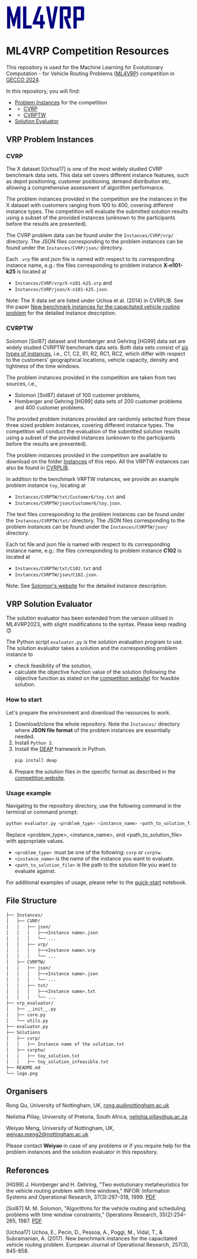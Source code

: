 <img src="logo.png" alt="ML4VRP Logo" width="215">

# ML4VRP Competition Resources

This repository is used for the Machine Learning for Evolutionary Computation - for Vehicle Routing Problems ([ML4VRP](https://sites.google.com/view/ml4vrp)) competition in [GECCO 2024](https://gecco-2024.sigevo.org/Competitions#id_Machine%20Learning%20for%20Evolutionary%20Computation%20-%20Solving%20the%20Vehicle%20Routing%20Problems%20(ML4VRP)). 

<!--This competition aims to serve as a vehicle to bring together the latest developments of machine learning-assisted evolutionary computation for vehicle routing problems (VRPs). The focus of this competition is on solving VRP with Time Window constraints (VRPTW). 

Participants must submit descriptions of the developed algorithms and the produced solutions for the corresponding VRPTW instances. Submissions of the produced solutions for the corresponding VRPTW instances will be evaluated on randomly selected instances from the provided VRPTW instances with an evaluator. The most widely adapted evaluation function, i.e. to minimise the number of vehicles and total travel distance, is used to determine the best machine learning assisted evolutionary algorithms for solving VRPs. The algorithms which produced the best average fitness for solving VRPs will receive the highest score. -->

In this repository, you will find:
- [Problem Instances](#vrps) for the competition
- - [CVRP](#cvrp)
- - [CVRPTW](#cvrptw)
- [Solution Evaluator](#api)

## <a id='vrps'>VRP Problem Instances </a>
### <a id='cvrp'>CVRP </a>

The X dataset [Uchoa17] is one of the most widely studied CVRP benchmark data sets. This data set covers different instance features, such as depot positioning, customer positioning, demand distribution etc, allowing a comprehensive assessment of algorithm performance. 

The problem instances provided in the competition are the instances in the X dataset with customers ranging from 100 to 400, covering different instance types. The competition will evaluate the submitted solution results using a subset of the provided instances (unknown to the participants before the results are presented).

The CVRP problem data can be found under the `Instances/CVRP/vrp/` directory. The JSON files corresponding to the problem instances can be found under the `Instances/CVRP/json/` directory. 

Each `.vrp` file and json file is named with respect to its corresponding instance name, e.g.: the files corresponding to problem instance **X-n101-k25** is located at
- `Instances/CVRP/vrp/X-n101-k25.vrp` and 
- `Instances/CVRP/json/X-n101-k25.json`. 

Note: The X data set are listed under Uchoa et al. (2014) in CVRPLIB. See the paper [New benchmark instances for the capacitated vehicle routing problem](http://vrp.galgos.inf.puc-rio.br/index.php/en/new-instances) for the detailed instance description.

### <a id='cvrptw'>CVRPTW </a>
Solomon [Sol87] dataset and Homberger and Gehring [HG99] data set are widely studied CVRPTW benchmark data sets. Both data sets consist of [six types of instances](http://web.cba.neu.edu/~msolomon/problems.htm), i.e., C1, C2, R1, R2, RC1, RC2, which differ with respect to the customers’ geographical locations, vehicle capacity, density and tightness of the time windows. 

The problem instances provided in the competition are taken from two sources, i.e., 
- Solomon [Sol87] dataset of 100 customer problems,
- Homberger and Gehring [HG99] data sets of 200 customer problems and 400 customer problems.

The provided problem instances provided are randomly selected from these three sized problem instances, covering different instance types. The competition will conduct the evaluation of the submitted solution results using a subset of the provided instances (unknown to the participants before the results are presented). 

The problem instances provided in the competition are available to download on the folder [Instances](https://github.com/ML4VRP2023/ML4VRP2023/tree/main/Instances) of this repo. All the VRPTW instances can also be found in [CVRPLIB](http://vrp.galgos.inf.puc-rio.br/index.php/en/). 

In addition to the benchmark VRPTW instances, we provide an example problem instance `toy`, locating at 
- `Instances/CVRPTW/txt/Customer6/toy.txt` and 
- `Instances/CVRPTW/json/Customer6/toy.json`. 

The text files corresponding to the problem instances can be found under the `Instances/CVRPTW/txt/` directory. The JSON files corresponding to the problem instances can be found under the `Instances/CVRPTW/json/` directory. 

Each txt file and json file is named with respect to its corresponding instance name, e.g.: the files corresponding to problem instance **C102** is located at
- `Instances/CVRPTW/txt/C102.txt` and 
- `Instances/CVRPTW/json/C102.json`. 


Note: See [Solomon's website](http://web.cba.neu.edu/~msolomon/problems.htm) for the detailed instance description.



<!--Below is a description of the format of the text file that defines each problem instance (assuming 100 customers).

```
<Instance name>
<empty line>
VEHICLE
NUMBER     CAPACITY
  K           Q
<empty line>
CUSTOMER
CUST NO.  XCOORD.   YCOORD.    DEMAND   READY TIME  DUE DATE   SERVICE TIME
<empty line>
    0       x0        y1         q0         e0          l0            s0
    1       x1        y2         q1         e1          l1            s1
  ...      ...       ...        ...        ...         ...           ...
  100     x100      y100       q100       e100        l100          s100
```
-->



## <a id='api'>VRP Solution Evaluator </a>
<!--extended from the version used in ML4VRP2023-->

The solution evaluator has been extended from the version utilised in ML4VRP2023, with slight modifications to the syntax. Please keep reading &#x1F60A;

The Python script `evaluator.py` is the solution evaluation program to use. The solution evaluator takes a solution and the corresponding problem instance to
- check feasibility of the solution,
- calculate the objective function value of the solution (following the objective function as stated on the [competition website](https://sites.google.com/view/ml4vrp#h.8tn33nmddfdh)) for feasible solution.

### How to start

Let's prepare the environment and download the resources to work.
1. Download/clone the whole repository. Note the `Instances/` directory where **JSON file format** of the problem instances are essentially needed.
2. Install `Python 3`.
3. Install the [DEAP](https://github.com/deap/deap) framework in Python.
   ```bash
   pip install deap
   ```
4. Prepare the solution files in the specific format as described in the [competition website](https://sites.google.com/view/ml4vrp#h.j2mwimqjm1ge).


### Usage example
Navigating to the repository directory, use the following command in the terminal or command prompt:
```sh
python evaluator.py <problem_type> <instance_name> <path_to_solution_file>
```
Replace <problem_type>, <instance_name>, and <path_to_solution_file> with appropriate values.
- `<problem_type> `must be one of the following: `cvrp` or `cvrptw`.
- `<instance_name>` is the name of the instance you want to evaluate.
- `<path_to_solution_file>` is the path to the solution file you want to evaluate against.

<div class="alert alert-success" style="display: inline-block;">
For additional examples of usage, please refer to the <a href="./quick-start.ipynb">quick-start</a> notebook.
</div>


<!--Below are the examples, however, to maintain clarity and conciseness in this README, I have removed them.
### Example

#### Evaluation of a solution for a CVRP instance
The optimal solution for solving `X-n101-k25` are provided in `Solutions/cvrp` directory, i.e., `BKS-X-n101-k25.txt`.

To evaluate `BKS-X-n101-k25.txt`, run:
```sh
python evaluator.py cvrp X-n101-k25 Solutions/cvrp/BKS-X-n101-k25.txt
```
The output is (similar to) as shown below:
```sh
Problem:  cvrp  Instance name:  X-n101-k25  Solution path:  Solutions/cvrp/BKS-X-n101-k25.txt
File: .../Instances/cvrp/json/X-n101-k25.json exists.
Number of vehicles:  26 , Total distance:  27591 Objective value:  53591
```

#### Evaluation of a solution for a CVRPTW instance
Solutions for solving `toy` are provided in `Solutions/cvrptw` directory. 
- The solution file `toy_solution.txt` gives a feasible solution (in terms of the time window and vehicle capacity constraints).

To evaluate `toy_solution`, run:
```sh
python evaluator.py cvrptw toy Solutions/cvrptw/toy_solution.txt
```
The output is (similar to) as shown below:
```sh
Problem:  cvrptw  Instance name:  toy  Solution path:  Solutions/cvrptw/toy_solution.txt
File: .../Instances/cvrptw/json/toy.json exists.
Number of vehicles:  2 , Total distance:  153.82268590411263 Objective value:  2153.8226859041124
```

#### Evaluation of an infeasible solution
The solution file `toy_solution_infeasible.txt` provides an invalid solution for the example instance `toy`. 
When running:
```sh
python evaluator.py cvrptw toy Solutions/cvrptw/toy_solution_infeasible.txt
```
The infeasible solution cannot pass the feasibility check, thus no objective function value will be returned. The output is (similar to) as shown below:
```sh
Problem:  cvrptw  Instance name:  toy  Solution path:  Solutions/cvrptw/toy_solution_infeasible.txt
File: .../Instances/cvrptw/json/toy.json exists.
invalid capacity
invalid time window: too late to serve customer  6
The solution in infeasible!
```
-->
## File Structure
```
├── Instances/
│   ├── CVRP/
│   │   ├── json/
│   │   │   ├──<Instance name>.json
│   │   │   └── ...
│   │   ├── vrp/
│   │   │   ├──<Instance name>.vrp
│   │   │   └── ...
│   ├── CVRPTW/
│   │   ├── json/
│   │   │   ├──<Instance name>.json
│   │   │   └── ...
│   │   ├── txt/
│   │   │   ├──<Instance name>.txt
│   │   │   └── ...
├── vrp_evaluator/
│   ├── __init__.py
│   ├── core.py
│   └── utils.py
├── evaluator.py
├── Solutions
│   ├── cvrp/
│   │   ├── Instance name of the solution.txt
│   ├── cvrptw/
│   │   ├── toy_solution.txt
│   │   ├── toy_solution_infeasible.txt
├── README.md
└── logo.png
```

## Organisers
Rong Qu,         University of Nottingham, UK, rong.qu@nottingham.ac.uk

Nelishia Pillay, University of Pretoria, South Africa, nelishia.pillay@up.ac.za

Weiyao Meng, University of Nottingham, UK, weiyao.meng2@nottingham.ac.uk

<div class="alert alert-success" style="display: inline-block;">
Please contact <strong> Weiyao</strong> in case of any problems or if you require help for the problem instances and the solution evaluator in this repository.
</div>

## References
[HG99] J. Homberger and H. Gehring, "Two evolutionary metaheuristics for the vehicle routing problem with time windows," INFOR: Information Systems and Operational Research, 37(3):297–318, 1999. [PDF](https://citeseerx.ist.psu.edu/document?repid=rep1&type=pdf&doi=a34e12bf0a30deb56233c26d82a0979987bb6ce4)

[Sol87] M. M. Solomon, "Algorithms for the vehicle routing and scheduling problems with time window constraints," Operations Research, 35(2):254–265, 1987. [PDF](https://www.jstor.org/stable/pdf/170697.pdf?casa_token=ltF2XRa2-nAAAAAA:OV4ClhhdAM_ds_p3-XIzKaz3hDYb9Jy2yHa7-jniGyYLzy2Rg2JC1b-ope2_gtsoQ1eOfFcgeTvtFmGZdPWDACEySwlfASLdRl-mhJRQE4f_6Kc5jJRnYg)

[Uchoa17] Uchoa, E., Pecin, D., Pessoa, A., Poggi, M., Vidal, T., & Subramanian, A. (2017). New benchmark instances for the capacitated vehicle routing problem. European Journal of Operational Research, 257(3), 845-858.